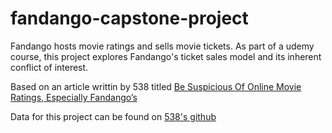 # fandango-capstone-project

Fandango hosts movie ratings and sells movie tickets.
As part of a udemy course, this project explores Fandango's ticket sales model and its inherent conflict of interest. 

Based on an article writtin by 538 titled [Be Suspicious Of Online Movie Ratings, Especially Fandango’s](https://fivethirtyeight.com/features/fandango-movies-ratings/)

Data for this project can be found on [538's github](https://github.com/fivethirtyeight/data/tree/master/fandango)

